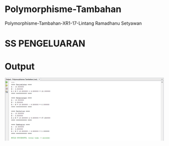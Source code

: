 # Polymorphisme-Tambahan
Polymorphisme-Tambahan-XR1-17-Lintang Ramadhanu Setyawan
# SS PENGELUARAN

# Output
![Alt Text](https://github.com/LintangRamadhanuS/Polymorphisme-Tambahan/blob/main/Polymorphisme-Tambahan/ss%20output/OutputTambahan.png)
